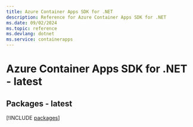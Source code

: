 ```yaml
---
title: Azure Container Apps SDK for .NET
description: Reference for Azure Container Apps SDK for .NET
ms.date: 09/02/2024
ms.topic: reference
ms.devlang: dotnet
ms.service: containerapps
---
```

# Azure Container Apps SDK for .NET - latest
## Packages - latest
[!INCLUDE [packages](container-apps-index.md)]
